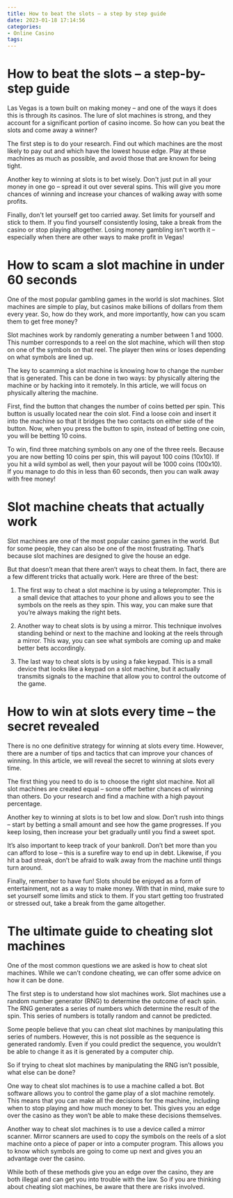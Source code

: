 ```yaml
---
title: How to beat the slots – a step by step guide 
date: 2023-01-18 17:14:56
categories:
- Online Casino
tags:
---
```



#  How to beat the slots – a step-by-step guide 

Las Vegas is a town built on making money – and one of the ways it does this is through its casinos. The lure of slot machines is strong, and they account for a significant portion of casino income. So how can you beat the slots and come away a winner?

The first step is to do your research. Find out which machines are the most likely to pay out and which have the lowest house edge. Play at these machines as much as possible, and avoid those that are known for being tight.

Another key to winning at slots is to bet wisely. Don't just put in all your money in one go – spread it out over several spins. This will give you more chances of winning and increase your chances of walking away with some profits.

Finally, don't let yourself get too carried away. Set limits for yourself and stick to them. If you find yourself consistently losing, take a break from the casino or stop playing altogether. Losing money gambling isn't worth it – especially when there are other ways to make profit in Vegas!

#  How to scam a slot machine in under 60 seconds 

One of the most popular gambling games in the world is slot machines. Slot machines are simple to play, but casinos make billions of dollars from them every year. So, how do they work, and more importantly, how can you scam them to get free money?

Slot machines work by randomly generating a number between 1 and 1000. This number corresponds to a reel on the slot machine, which will then stop on one of the symbols on that reel. The player then wins or loses depending on what symbols are lined up.

The key to scamming a slot machine is knowing how to change the number that is generated. This can be done in two ways: by physically altering the machine or by hacking into it remotely. In this article, we will focus on physically altering the machine.

First, find the button that changes the number of coins betted per spin. This button is usually located near the coin slot. Find a loose coin and insert it into the machine so that it bridges the two contacts on either side of the button. Now, when you press the button to spin, instead of betting one coin, you will be betting 10 coins.

To win, find three matching symbols on any one of the three reels. Because you are now betting 10 coins per spin, this will payout 100 coins (10x10). If you hit a wild symbol as well, then your payout will be 1000 coins (100x10). If you manage to do this in less than 60 seconds, then you can walk away with free money!

#  Slot machine cheats that actually work 

Slot machines are one of the most popular casino games in the world. But for some people, they can also be one of the most frustrating. That’s because slot machines are designed to give the house an edge.

But that doesn’t mean that there aren’t ways to cheat them. In fact, there are a few different tricks that actually work. Here are three of the best:

1) The first way to cheat a slot machine is by using a teleprompter. This is a small device that attaches to your phone and allows you to see the symbols on the reels as they spin. This way, you can make sure that you’re always making the right bets.

2) Another way to cheat slots is by using a mirror. This technique involves standing behind or next to the machine and looking at the reels through a mirror. This way, you can see what symbols are coming up and make better bets accordingly.

3) The last way to cheat slots is by using a fake keypad. This is a small device that looks like a keypad on a slot machine, but it actually transmits signals to the machine that allow you to control the outcome of the game.

#  How to win at slots every time – the secret revealed 

There is no one definitive strategy for winning at slots every time. However, there are a number of tips and tactics that can improve your chances of winning. In this article, we will reveal the secret to winning at slots every time.

The first thing you need to do is to choose the right slot machine. Not all slot machines are created equal – some offer better chances of winning than others. Do your research and find a machine with a high payout percentage.

Another key to winning at slots is to bet low and slow. Don’t rush into things – start by betting a small amount and see how the game progresses. If you keep losing, then increase your bet gradually until you find a sweet spot.

It’s also important to keep track of your bankroll. Don’t bet more than you can afford to lose – this is a surefire way to end up in debt. Likewise, if you hit a bad streak, don’t be afraid to walk away from the machine until things turn around.

Finally, remember to have fun! Slots should be enjoyed as a form of entertainment, not as a way to make money. With that in mind, make sure to set yourself some limits and stick to them. If you start getting too frustrated or stressed out, take a break from the game altogether.

#  The ultimate guide to cheating slot machines

One of the most common questions we are asked is how to cheat slot machines. While we can’t condone cheating, we can offer some advice on how it can be done.

The first step is to understand how slot machines work. Slot machines use a random number generator (RNG) to determine the outcome of each spin. The RNG generates a series of numbers which determine the result of the spin. This series of numbers is totally random and cannot be predicted.

Some people believe that you can cheat slot machines by manipulating this series of numbers. However, this is not possible as the sequence is generated randomly. Even if you could predict the sequence, you wouldn’t be able to change it as it is generated by a computer chip.

So if trying to cheat slot machines by manipulating the RNG isn’t possible, what else can be done?

One way to cheat slot machines is to use a machine called a bot. Bot software allows you to control the game play of a slot machine remotely. This means that you can make all the decisions for the machine, including when to stop playing and how much money to bet. This gives you an edge over the casino as they won’t be able to make these decisions themselves.

Another way to cheat slot machines is to use a device called a mirror scanner. Mirror scanners are used to copy the symbols on the reels of a slot machine onto a piece of paper or into a computer program. This allows you to know which symbols are going to come up next and gives you an advantage over the casino.

While both of these methods give you an edge over the casino, they are both illegal and can get you into trouble with the law. So if you are thinking about cheating slot machines, be aware that there are risks involved.